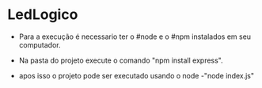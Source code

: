 # LedLogico
 
- Para a execução é necessario ter o #node e o #npm instalados em seu computador.

- Na pasta do projeto execute o comando "npm install express".

- apos isso o projeto pode ser executado usando o node -"node index.js"


